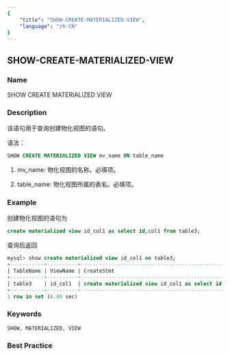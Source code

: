 ```yaml
---
{
    "title": "SHOW-CREATE-MATERIALIZED-VIEW",
    "language": "zh-CN"
}
---
```


<!--
Licensed to the Apache Software Foundation (ASF) under one
or more contributor license agreements.  See the NOTICE file
distributed with this work for additional information
regarding copyright ownership.  The ASF licenses this file
to you under the Apache License, Version 2.0 (the
"License"); you may not use this file except in compliance
with the License.  You may obtain a copy of the License at

  http://www.apache.org/licenses/LICENSE-2.0

Unless required by applicable law or agreed to in writing,
software distributed under the License is distributed on an
"AS IS" BASIS, WITHOUT WARRANTIES OR CONDITIONS OF ANY
KIND, either express or implied.  See the License for the
specific language governing permissions and limitations
under the License.
-->

## SHOW-CREATE-MATERIALIZED-VIEW

### Name

SHOW CREATE MATERIALIZED VIEW

### Description

该语句用于查询创建物化视图的语句。

语法：

```sql
SHOW CREATE MATERIALIZED VIEW mv_name ON table_name
```

1. mv_name:
        物化视图的名称。必填项。

2. table_name:
        物化视图所属的表名。必填项。

### Example

创建物化视图的语句为

```sql
create materialized view id_col1 as select id,col1 from table3;
```

查询后返回

```sql
mysql> show create materialized view id_col1 on table3;
+-----------+----------+----------------------------------------------------------------+
| TableName | ViewName | CreateStmt                                                     |
+-----------+----------+----------------------------------------------------------------+
| table3    | id_col1  | create materialized view id_col1 as select id,col1 from table3 |
+-----------+----------+----------------------------------------------------------------+
1 row in set (0.00 sec)
```

### Keywords

    SHOW, MATERIALIZED, VIEW

### Best Practice

